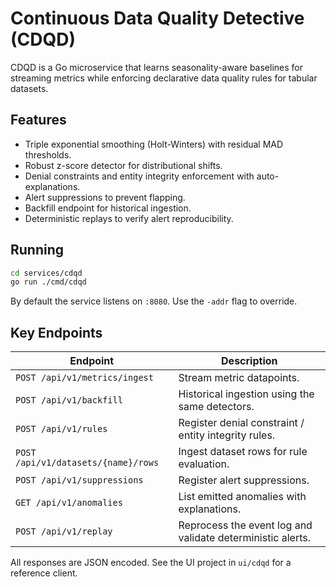 # Continuous Data Quality Detective (CDQD)

CDQD is a Go microservice that learns seasonality-aware baselines for streaming metrics while enforcing declarative data quality rules for tabular datasets.

## Features

- Triple exponential smoothing (Holt-Winters) with residual MAD thresholds.
- Robust z-score detector for distributional shifts.
- Denial constraints and entity integrity enforcement with auto-explanations.
- Alert suppressions to prevent flapping.
- Backfill endpoint for historical ingestion.
- Deterministic replays to verify alert reproducibility.

## Running

```bash
cd services/cdqd
go run ./cmd/cdqd
```

By default the service listens on `:8080`. Use the `-addr` flag to override.

## Key Endpoints

| Endpoint | Description |
| --- | --- |
| `POST /api/v1/metrics/ingest` | Stream metric datapoints. |
| `POST /api/v1/backfill` | Historical ingestion using the same detectors. |
| `POST /api/v1/rules` | Register denial constraint / entity integrity rules. |
| `POST /api/v1/datasets/{name}/rows` | Ingest dataset rows for rule evaluation. |
| `POST /api/v1/suppressions` | Register alert suppressions. |
| `GET /api/v1/anomalies` | List emitted anomalies with explanations. |
| `POST /api/v1/replay` | Reprocess the event log and validate deterministic alerts. |

All responses are JSON encoded. See the UI project in `ui/cdqd` for a reference client.

